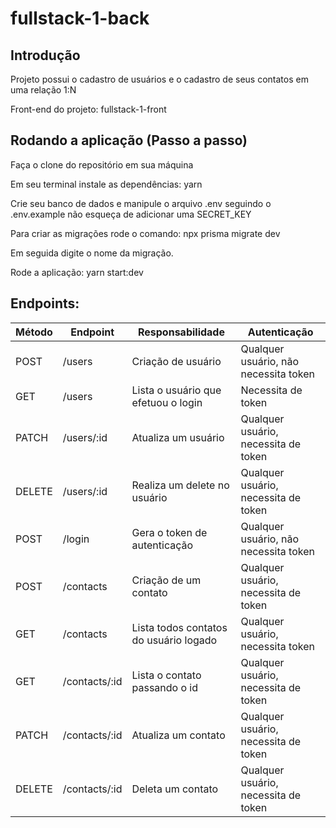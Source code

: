 # fullstack-1-back

## Introdução
Projeto possui o cadastro de usuários e o cadastro de seus contatos em uma relação 1:N

Front-end do projeto: fullstack-1-front

## Rodando a aplicação (Passo a passo)
Faça o clone do repositório em sua máquina

Em seu terminal instale as dependências: yarn

Crie seu banco de dados e manipule o arquivo .env seguindo o .env.example não esqueça de adicionar uma SECRET_KEY

Para criar as migrações rode o comando: npx prisma migrate dev

Em seguida digite o nome da migração.

Rode a aplicação: yarn start:dev

## Endpoints:

| Método | Endpoint                   | Responsabilidade                                  | Autenticação                           |
| ------ | -------------------------- | ------------------------------------------------- | -------------------------------------- |
| POST   | /users                     | Criação de usuário                                | Qualquer usuário, não necessita token  |
| GET    | /users                     | Lista o usuário que efetuou o login               | Necessita de token                     |
| PATCH  | /users/:id                 | Atualiza um usuário                               | Qualquer usuário, necessita de token   |
| DELETE | /users/:id                 | Realiza um delete no usuário                      | Qualquer usuário, necessita de token   |
| POST   | /login                     | Gera o token de autenticação                      | Qualquer usuário, não necessita token  |
| POST   | /contacts                  | Criação de um contato                             | Qualquer usuário, necessita de token   |
| GET    | /contacts                  | Lista todos contatos do usuário logado            | Qualquer usuário, necessita token      |
| GET    | /contacts/:id              | Lista o contato passando o id                     | Qualquer usuário, necessita de token   |
| PATCH  | /contacts/:id              | Atualiza um contato                               | Qualquer usuário, necessita de token   |
| DELETE | /contacts/:id              | Deleta um contato                                 | Qualquer usuário, necessita de token   |
